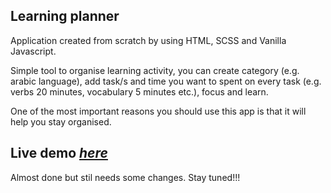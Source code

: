 ## Learning planner 

Application created from scratch by using HTML, SCSS and Vanilla Javascript.

Simple tool to organise learning activity, you can create category (e.g. arabic language), add task/s and time you want to spent on every task (e.g. verbs 20 minutes, vocabulary 5 minutes etc.), focus and learn. 

One of the most important reasons you should use this app is that it will help you stay organised.

## Live demo [_here_](https://learning-helper.netlify.app/)

Almost done but stil needs some changes. Stay tuned!!!






